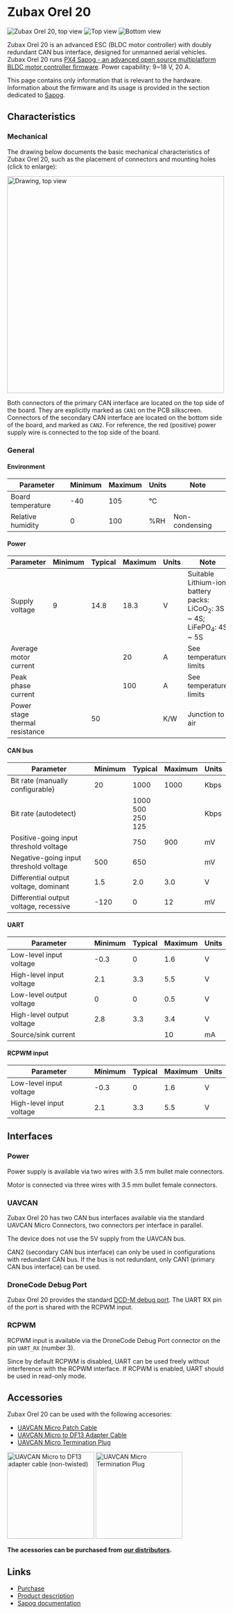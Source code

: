 # Zubax Orel 20

<img src="image.jpg" class="thumbnail" title="Zubax Orel 20, top view">
<img src="image2.jpg" class="thumbnail" title="Top view">
<img src="bottom.jpg" class="thumbnail" title="Bottom view">

Zubax Orel 20 is an advanced ESC (BLDC motor controller) with doubly redundant CAN bus interface, designed for
unmanned aerial vehicles.
Zubax Orel 20 runs [PX4 Sapog - an advanced open source multiplatform BLDC motor controller firmware](/sapog).
Power capability: 9~18 V, 20 A.

This page contains only information that is relevant to the hardware.
Information about the firmware and its usage is provided in the section dedicated to [Sapog](/sapog).

## Characteristics

### Mechanical

The drawing below documents the basic mechanical characteristics of Zubax Orel 20,
such as the placement of connectors and mounting holes (click to enlarge):

<img src="drawing.png" height=500 title="Drawing, top view">

Both connectors of the primary CAN interface are located on the top side of the board.
They are explicitly marked as `CAN1` on the PCB silkscreen.
Connectors of the secondary CAN interface are located on the bottom side of the board,
and marked as `CAN2`.
For reference, the red (positive) power supply wire is connected to the top side of the board.

### General

#### Environment

Parameter               | Minimum       | Maximum       | Units         | Note
------------------------|---------------|---------------|---------------|-----------------------
Board temperature       | -40           | 105           | &deg;C        |
Relative humidity       | 0             | 100           | %RH           | Non-condensing

#### Power

Parameter       | Minimum       | Typical       | Maximum       | Units | Note
----------------|---------------|---------------|---------------|-------|----------------------------------------------
Supply voltage  | 9             | 14.8          | 18.3          | V     | Suitable Lithium-ion battery packs: LiCoO<sub>2</sub>: 3S ~ 4S; LiFePO<sub>4</sub>: 4S ~ 5S
Average motor current   |       |               | 20            | A     | See temperature limits
Peak phase current      |       |               | 100           | A     | See temperature limits
Power stage thermal resistance || 50            |               | K/W   | Junction to air

#### CAN bus

Parameter                               | Minimum       | Typical       | Maximum       | Units
----------------------------------------|---------------|---------------|---------------|-------
Bit rate (manually configurable)        | 20            | 1000          | 1000          | Kbps
Bit rate (autodetect)                   |        | 1000<br/>500<br/>250<br/>125 |       | Kbps
Positive-going input threshold voltage  |               | 750           | 900           | mV
Negative-going input threshold voltage  | 500           | 650           |               | mV
Differential output voltage, dominant   | 1.5           | 2.0           | 3.0           | V
Differential output voltage, recessive  | -120          | 0             | 12            | mV

#### UART

Parameter                               | Minimum       | Typical       | Maximum       | Units
----------------------------------------|---------------|---------------|---------------|-------
Low-level input voltage                 | -0.3          | 0             | 1.6           | V
High-level input voltage                | 2.1           | 3.3           | 5.5           | V
Low-level output voltage                | 0             | 0             | 0.5           | V
High-level output voltage               | 2.8           | 3.3           | 3.4           | V
Source/sink current                     |               |               | 10            | mA

#### RCPWM input

Parameter                               | Minimum       | Typical       | Maximum       | Units
----------------------------------------|---------------|---------------|---------------|-------
Low-level input voltage                 | -0.3          | 0             | 1.6           | V
High-level input voltage                | 2.1           | 3.3           | 5.5           | V

## Interfaces

### Power

Power supply is available via two wires with 3.5 mm bullet male connectors.

Motor is connected via three wires with 3.5 mm bullet female connectors.

### UAVCAN

Zubax Orel 20 has two CAN bus interfaces available via the standard UAVCAN Micro Connectors,
two connectors per interface in parallel.

The device does not use the 5V supply from the UAVCAN bus.

<warning>
CAN2 (secondary CAN bus interface) can only be used in configurations with redundant CAN bus.
If the bus is not redundant, only CAN1 (primary CAN bus interface) can be used.
</warning>

### DroneCode Debug Port

Zubax Orel 20 provides the standard [DCD-M debug port](/dronecode_probe).
The UART RX pin of the port is shared with the RCPWM input.

### RCPWM

RCPWM input is available via the DroneCode Debug Port connector on the pin `UART_RX` (number 3).

Since by default RCPWM is disabled, UART can be used freely without interference with the RCPWM interface.
If RCPWM is enabled, UART should be used in read-only mode.

## Accessories

Zubax Orel 20 can be used with the following accesories:

* [UAVCAN Micro Patch Cable](/uavcan#UAVCAN_Micro_Patch_Cable)
* [UAVCAN Micro to DF13 Adapter Cable](/uavcan#UAVCAN_Micro_to_DF13_Adapter_Cable)
* [UAVCAN Micro Termination Plug](/uavcan#UAVCAN_Micro_Termination_Plug)

<img src="UAVCAN_Micro_to_DF13_adapter_cable.jpg" height=200 title="UAVCAN Micro to DF13 adapter cable (non-twisted)">
<img src="CAN_termination_plug.jpg" height=200 title="UAVCAN Micro Termination Plug">

**The acessories can be purchased from [our distributors](https://zubax.com/sales-network).**

## Links

* [Purchase](https://zubax.com/sales-network)
* [Product description](http://zubax.com/product/zubax-orel-20)
* [Sapog documentation](/sapog)
